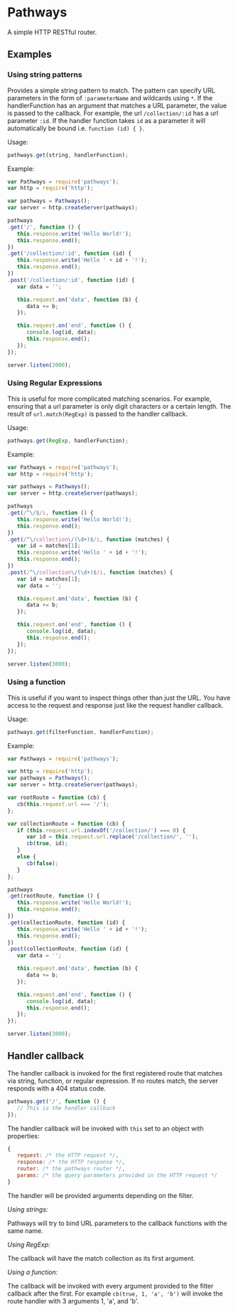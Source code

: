 # Pathways

A simple HTTP RESTful router.

## Examples

### Using string patterns

Provides a simple string pattern to match. The pattern can specify URL parameters in the form of ```:parameterName``` and wildcards using ```*```. If the handlerFunction has an argument that matches a URL parameter, the value is passed to the callback. For example, the url ```/collection/:id``` has a url parameter ```:id```. If the handler function takes ```id``` as a parameter it will automatically be bound i.e. ```function (id) { }```.

Usage:
```javascript
pathways.get(string, handlerFunction);
```

Example:
```javascript
var Pathways = require('pathways');
var http = require('http');

var pathways = Pathways();
var server = http.createServer(pathways);

pathways
.get('/', function () {
   this.response.write('Hello World!');
   this.response.end();
})
.get('/collection/:id', function (id) {
   this.response.write('Hello ' + id + '!');
   this.response.end();
})
.post('/collection/:id', function (id) {
   var data = '';

   this.request.on('data', function (b) {
      data += b;
   });

   this.request.on('end', function () {
      console.log(id, data);
      this.response.end();
   });
});

server.listen(3000);
```

### Using Regular Expressions

This is useful for more complicated matching scenarios. For example, ensuring that a url parameter is only digit characters or a certain length. The result of ```url.match(RegExp)``` is passed to the handler callback.

Usage:
```javascript
pathways.get(RegExp, handlerFunction);
```

Example:
```javascript
var Pathways = require('pathways');
var http = require('http');

var pathways = Pathways();
var server = http.createServer(pathways);

pathways
.get(/^\/$/i, function () {
   this.response.write('Hello World!');
   this.response.end();
})
.get(/^\/collection\/(\d+)$/i, function (matches) {
   var id = matches[1];
   this.response.write('Hello ' + id + '!');
   this.response.end();
})
.post(/^\/collection\/(\d+)$/i, function (matches) {
   var id = matches[1];
   var data = '';

   this.request.on('data', function (b) {
      data += b;
   });

   this.request.on('end', function () {
      console.log(id, data);
      this.response.end();
   });
});

server.listen(3000);
```

### Using a function

This is useful if you want to inspect things other than just the URL. You have access to the request and response just like the request handler callback.

Usage:
```javascript
pathways.get(filterFunction, handlerFunction);
```

Example:
```javascript
var Pathways = require('pathways');

var http = require('http');
var pathways = Pathways();
var server = http.createServer(pathways);

var rootRoute = function (cb) {
   cb(this.request.url === '/');
};

var collectionRoute = function (cb) {
   if (this.request.url.indexOf('/collection/') === 0) {
      var id = this.request.url.replace('/collection/', '');
      cb(true, id);
   }
   else {
      cb(false);
   }
};

pathways
.get(rootRoute, function () {
   this.response.write('Hello World!');
   this.response.end();
})
.get(collectionRoute, function (id) {
   this.response.write('Hello ' + id + '!');
   this.response.end();
})
.post(collectionRoute, function (id) {
   var data = '';

   this.request.on('data', function (b) {
      data += b;
   });

   this.request.on('end', function () {
      console.log(id, data);
      this.response.end();
   });
});

server.listen(3000);
```

## Handler callback

The handler callback is invoked for the first registered route that matches via string, function, or regular expression. If no routes match, the server responds with a 404 status code.

```javascript
pathways.get('/', function () {
   // This is the handler callback
});
```

The handler callback will be invoked with ```this``` set to an object with properties:

```javascript
{
   request: /* the HTTP request */,
   response: /* the HTTP response */,
   router: /* the pathways router */,
   params: /* the query parameters provided in the HTTP request */
}
```

The handler will be provided arguments depending on the filter.

*Using strings:*

Pathways will try to bind URL parameters to the callback functions with the same name.

*Using RegExp:*

The callback will have the match collection as its first argument.

*Using a function:*

The callback will be invoked with every argument provided to the filter callback after the first. For example ```cb(true, 1, 'a', 'b')``` will invoke the route handler with 3 arguments 1, 'a', and 'b'.